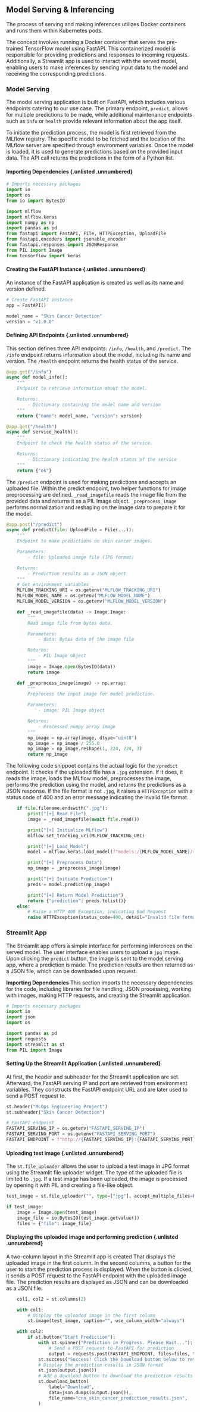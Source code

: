
## Model Serving & Inferencing

The process of serving and making inferences utilizes Docker containers and runs them within Kubernetes pods.

The concept involves running a Docker container that serves the pre-trained TensorFlow model using FastAPI. This containerized model is responsible for providing predictions and responses to incoming requests. Additionally, a Streamlit app is used to interact with the served model, enabling users to make inferences by sending input data to the model and receiving the corresponding predictions.


### Model Serving

The model serving application is built on FastAPI, which includes various endpoints catering to our use case. The primary endpoint, `predict`, allows for multiple predictions to be made, while additional maintenance endpoints such as `info` or `health` provide relevant information about the app itself.

To initiate the prediction process, the model is first retrieved from the MLflow registry. The specific model to be fetched and the location of the MLflow server are specified through environment variables. Once the model is loaded, it is used to generate predictions based on the provided input data. The API call returns the predictions in the form of a Python list.

#### Importing Dependencies {.unlisted .unnumbered}

```python
# Imports necessary packages
import io
import os
from io import BytesIO

import mlflow
import mlflow.keras
import numpy as np
import pandas as pd
from fastapi import FastAPI, File, HTTPException, UploadFile
from fastapi.encoders import jsonable_encoder
from fastapi.responses import JSONResponse
from PIL import Image
from tensorflow import keras

```

#### Creating the FastAPI Instance {.unlisted .unnumbered}
An instance of the FastAPI application is created as well as its name and version defined.

```python
# Create FastAPI instance
app = FastAPI()

model_name = "Skin Cancer Detection"
version = "v1.0.0"

```

#### Defining API Endpoints {.unlisted .unnumbered}

This section defines three API endpoints: `/info`, `/health`, and `/predict`. The `/info` endpoint returns information about the model, including its name and version. The `/health` endpoint returns the health status of the service. 


```python
@app.get("/info")
async def model_info():
    """
    Endpoint to retrieve information about the model.

    Returns:
        - Dictionary containing the model name and version
    """
    return {"name": model_name, "version": version}

@app.get("/health")
async def service_health():
    """
    Endpoint to check the health status of the service.

    Returns:
        - Dictionary indicating the health status of the service
    """
    return {"ok"}

```

The `/predict` endpoint is used for making predictions and accepts an uploaded file. Within the predict endpoint, two helper functions for image preprocessing are defined. `_read_imagefile` reads the image file from the provided data and returns it as a PIL Image object. `_preprocess_image` performs normalization and reshaping on the image data to prepare it for the model.

```python
@app.post("/predict")
async def predict(file: UploadFile = File(...)):
    """
    Endpoint to make predictions on skin cancer images.

    Parameters:
        - file: Uploaded image file (JPG format)

    Returns:
        - Prediction results as a JSON object
    """
    # Get environment variables
    MLFLOW_TRACKING_URI = os.getenv("MLFLOW_TRACKING_URI")
    MLFLOW_MODEL_NAME = os.getenv("MLFLOW_MODEL_NAME")
    MLFLOW_MODEL_VERSION = os.getenv("MLFLOW_MODEL_VERSION")

    def _read_imagefile(data) -> Image.Image:
        """
        Read image file from bytes data.

        Parameters:
            - data: Bytes data of the image file

        Returns:
            - PIL Image object
        """
        image = Image.open(BytesIO(data))
        return image

    def _preprocess_image(image) -> np.array:
        """
        Preprocess the input image for model prediction.

        Parameters:
            - image: PIL Image object

        Returns:
            - Processed numpy array image
        """
        np_image = np.array(image, dtype="uint8")
        np_image = np_image / 255.0
        np_image = np_image.reshape(1, 224, 224, 3)
        return np_image

```

The following code snippoet contains the actual logic for the `/predict` endpoint. It checks if the uploaded file has a `.jpg` extension. If it does, it reads the image, loads the MLflow model, preprocesses the image, performs the prediction using the model, and returns the predictions as a JSON response. If the file format is not `.jpg`, it raises a `HTTPException` with a status code of 400 and an error message indicating the invalid file format.

```python
    if file.filename.endswith(".jpg"):
        print("[+] Read File")
        image = _read_imagefile(await file.read())

        print("[+] Initialize MLflow")
        mlflow.set_tracking_uri(MLFLOW_TRACKING_URI)

        print("[+] Load Model")
        model = mlflow.keras.load_model(f"models:/{MLFLOW_MODEL_NAME}/{MLFLOW_MODEL_VERSION}")

        print("[+] Preprocess Data")
        np_image = _preprocess_image(image)

        print("[+] Initiate Prediction")
        preds = model.predict(np_image)

        print("[+] Return Model Prediction")
        return {"prediction": preds.tolist()}
    else:
        # Raise a HTTP 400 Exception, indicating Bad Request
        raise HTTPException(status_code=400, detail="Invalid file format. Only JPG Files accepted.")

```

### Streamlit App

The Streamlit app offers a simple interface for performing inferences on the served model. The user interface enables users to upload a `jpg` image. Upon clicking the `predict` button, the image is sent to the model serving app, where a prediction is made. The prediction results are then returned as a JSON file, which can be downloaded upon request.

**Importing Dependencies**
This section imports the necessary dependencies for the code, including libraries for file handling, JSON processing, working with images, making HTTP requests, and creating the Streamlit application.

```python
# Imports necessary packages
import io
import json
import os

import pandas as pd
import requests
import streamlit as st
from PIL import Image

```

#### Setting Up the Streamlit Application {.unlisted .unnumbered}
At first, the header and subheader for the Streamlit application are set. Afterward, the FastAPI serving IP and port are retrieved from environment variables. They constructs the FastAPI endpoint URL and are later used to send a POST request to.

```python
st.header("MLOps Engineering Project")
st.subheader("Skin Cancer Detection")

# FastAPI endpoint
FASTAPI_SERVING_IP = os.getenv("FASTAPI_SERVING_IP")
FASTAPI_SERVING_PORT = os.getenv("FASTAPI_SERVING_PORT")
FASTAPI_ENDPOINT = f"http://{FASTAPI_SERVING_IP}:{FASTAPI_SERVING_PORT}/predict"

```

#### Uploading test image {.unlisted .unnumbered}
The `st.file_uploader` allows the user to upload a test image in JPG format using the Streamlit file uploader widget. The type of the uploaded file is limited to `.jpg`. If a test image has been uploaded, the image is processed by opening it with PIL and creating a file-like object.


```python
test_image = st.file_uploader("", type=["jpg"], accept_multiple_files=False)

if test_image:
    image = Image.open(test_image)
    image_file = io.BytesIO(test_image.getvalue())
    files = {"file": image_file}

```

#### Displaying the uploaded image and performing prediction {.unlisted .unnumbered}
A two-column layout in the Streamlit app is created That displays the uploaded image in the first column. In the second columns, a button for the user to start the prediction process is displayed. When the button is clicked, it sends a POST request to the FastAPI endpoint with the uploaded image file. The prediction results are displayed as JSON and can be downloaded as a JSON file.

```python
    col1, col2 = st.columns(2)

    with col1:
        # Display the uploaded image in the first column
        st.image(test_image, caption="", use_column_width="always")

    with col2:
        if st.button("Start Prediction"):
            with st.spinner("Prediction in Progress. Please Wait..."):
                # Send a POST request to FastAPI for prediction
                output = requests.post(FASTAPI_ENDPOINT, files=files, timeout=8000)
            st.success("Success! Click the Download button below to retrieve prediction results (JSON format)")
            # Display the prediction results in JSON format
            st.json(output.json())
            # Add a download button to download the prediction results as a JSON file
            st.download_button(
                label="Download",
                data=json.dumps(output.json()),
                file_name="cnn_skin_cancer_prediction_results.json",
            )

```

